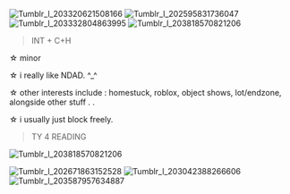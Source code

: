 ![Tumblr_l_203320621508166](https://github.com/user-attachments/assets/056b390f-b8e7-44fd-a361-43ee79b7e1f5)
![Tumblr_l_202595831736047](https://github.com/user-attachments/assets/bb4f6578-2de1-4905-bc4a-da83d63c5239)
![Tumblr_l_203332804863995](https://github.com/user-attachments/assets/a708f9fe-91b0-4293-b271-cd99824d19fa)
![Tumblr_l_203818570821206](https://github.com/user-attachments/assets/90e16166-b633-4afd-808e-6b247a3eebb9)


> INT + C+H

☆ minor

☆ i really like NDAD. ^_^

☆ other interests include : homestuck, roblox, object shows, lot/endzone, alongside other stuff . .

☆ i usually just block freely. 

> TY 4 READING

![Tumblr_l_203818570821206](https://github.com/user-attachments/assets/64488c1b-a60e-4f8d-8874-5c87fa3375a4)

![Tumblr_l_202671863152528](https://github.com/user-attachments/assets/64144ed2-a485-4f04-9fd1-7adc766df05f)
![Tumblr_l_203042388266606](https://github.com/user-attachments/assets/aaf6fddb-9740-4445-8f8d-48579a207c72)
![Tumblr_l_203587957634887](https://github.com/user-attachments/assets/ffd40e4f-0f92-4ff2-8c63-cb45fc90f16f)




